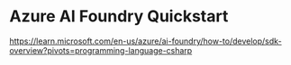 # Azure AI Foundry Quickstart

https://learn.microsoft.com/en-us/azure/ai-foundry/how-to/develop/sdk-overview?pivots=programming-language-csharp